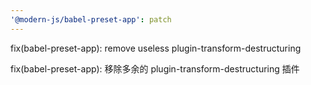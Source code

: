 ```yaml
---
'@modern-js/babel-preset-app': patch
---
```


fix(babel-preset-app): remove useless plugin-transform-destructuring

fix(babel-preset-app): 移除多余的 plugin-transform-destructuring 插件

